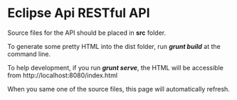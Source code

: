 # Eclipse Api RESTful API
Source files for the API should be placed in __src__ folder.

To generate some pretty HTML into the dist folder, run ___grunt build___ at the command line.

To help development, if you run ___grunt serve___, the HTML will be accessible from http://localhost:8080/index.html 

When you same one of the source files, this page will automatically refresh.